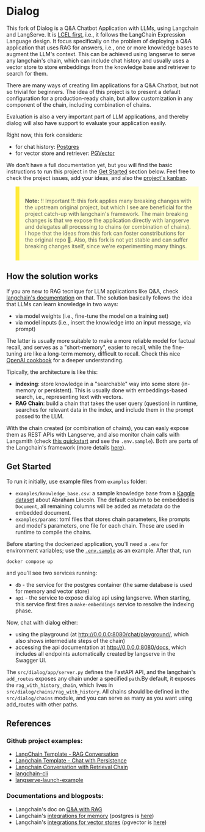 # Dialog

This fork of Dialog is a Q&amp;A Chatbot Application with LLMs, using Langchain and LangServe. It is [LCEL first](https://python.langchain.com/docs/expression_language/), i.e., it follows the LangChain Expression Language design. It focus specifically on the problem of deploying a Q&A application that uses RAG for answers, i.e., one or more knowledge bases to augment the LLM's context. This can be achieved using langserve to serve any langchain's chain, which can include chat history and usually uses a vector store to store embeddings from the knowledge base and retriever to search for them. 

There are many ways of creating llm applications for a Q&A Chatbot, but not so trivial for beginners. The idea of this project is to present a default configuration for a production-ready chain, but allow customization in any component of the chain, including combination of chains.

Evaluation is also a very important part of LLM applications, and thereby dialog will also have support to evaluate your application easily.

Right now, this fork considers:
- for chat history: [Postgres](https://python.langchain.com/docs/integrations/memory/postgres_chat_message_history/)
- for vector store and retriever: [PGVector](https://python.langchain.com/docs/integrations/vectorstores/pgvector/)

We don't have a full documentation yet, but you will find the basic instructions to run this project in the [Get Started](#get-started) section below. Feel free to check the project issues, add your ideas, and also the [project's kanban](https://github.com/users/lgabs/projects/2).

<blockquote style="background-color: #ffffcc; border-left: 10px solid #ffeb3b; padding: 15px;">
  <p><strong>Note:</strong> ‼️ Important ‼️: this fork applies many breaking changes with the upstream original project, but which I see are beneficial for the project catch-up with langchain's framework. The main breaking changes is that we expose the application directly with langserve and delegates all processing to chains (or combination of chains). I hope that the ideas from this fork can foster constributions for the original repo 🙏. Also, this fork is not yet stable and can suffer breaking changes itself, since we're experimenting many things. </p>
</blockquote>

## How the solution works

If you are new to RAG tecnique for LLM applications like Q&A, check [langchain's documentation](https://python.langchain.com/docs/use_cases/question_answering/) on that. The solution basically follows the idea that LLMs can learn knowledge in two ways: 
- via model weights (i.e., fine-tune the model on a training set)
- via model inputs (i.e., insert the knowledge into an input message, via prompt)

The latter is usually more suitable to make a more reliable model for factual recall, and serves as a "short-memory", easier to recall, while the fine-tuning are like a long-term memory, difficult to recall. Check this nice [OpenAI cookbook](https://github.com/openai/openai-cookbook/blob/main/examples/Question_answering_using_embeddings.ipynb) for a deeper understanding.

Tipically, the architecture is like this:
- **indexing**: store knowledge in a "searchable" way into some store (in-memory or persistent). This is usually done with embeddings-based search, i.e., representing text with vectors.
- **RAG Chain**: build a chain that takes the user query (question) in runtime, searches for relevant data in the index, and include them in the prompt passed to the LLM.

With the chain created (or combination of chains), you can easly expose them as REST APIs with Langserve, and also monitor chain calls with Langsmith (check [this quickstart](https://docs.smith.langchain.com/hub/quickstart) and see the `.env.sample`). Both are parts of the Langchain's framework (more details [here](https://python.langchain.com/docs/get_started/introduction/#get-started)).

## Get Started

To run it initially, use example files from `examples` folder: 
- `examples/knowledge_base.csv`: a sample knowledge base from a [Kaggle dataset](https://www.kaggle.com/datasets/rtatman/questionanswer-dataset?resource=download&select=S08_question_answer_pairs.txt) about Abraham Lincoln. The default column to be embedded is `Document`, all remaining columns will be added as metadata do the embedded document.
- `examples/params`: toml files that stores chain parameters, like prompts and model's parameters, one file for each chain. These are used in runtime to compile the chains.

Before starting the dockerized application, you'll need a `.env` for environment variables; use the [`.env.sample`](https://github.com/lgabs/dialog/blob/main/.env.sample) as an example. After that, run
```
docker compose up
```

and you'll see two services running:
- `db` - the service for the postgres container (the same database is used for memory and vector store)
- `api` - the service to expose dialog api using langserve. When starting, this service first fires a `make-embeddings` service to resolve the indexing phase.

Now, chat with dialog either:
- using the playground (at http://0.0.0.0:8080/chat/playground/, which also shows intermediate steps of the chain)
- accessing the api documentation at http://0.0.0.0:8080/docs, which includes all endpoints automatically created by langserve in the Swagger UI. 

The `src/dialog/app/server.py` defines the FastAPI API, and the langchain's `add_routes` exposes any chain under a specified `path`.By default, it exposes the `rag_with_history_chain`, which lives in `src/dialog/chains/rag_with_history`. All chains should be defined in the `src/dialog/chains` module, and you can serve as many as you want using add_routes with other paths.


## References
### Github project examples:
  - [LangChain Template - RAG Conversation](https://github.com/langchain-ai/langchain/tree/master/templates/rag-conversation)
  - [Langchain Template - Chat with Persistence](https://github.com/langchain-ai/langserve/blob/main/examples/chat_with_persistence/server.py)
  - [Langchain Conversation with Retrieval Chain](https://github.com/langchain-ai/langserve/blob/main/examples/conversational_retrieval_chain/server.py)
  - [langchain-cli](https://github.com/langchain-ai/langchain/blob/master/libs/cli/DOCS.md)
  - [langserve-launch-example](https://github.com/langchain-ai/langserve-launch-example)
### Documentations and blogposts:
  - Langchain's doc on [Q&A with RAG](https://python.langchain.com/docs/use_cases/question_answering/)
  - Langchain's [integrations for memory](https://python.langchain.com/docs/integrations/memory/) (postgres is [here](https://python.langchain.com/docs/integrations/memory/postgres_chat_message_history/))
  - Langchain's [integrations for vector stores](https://python.langchain.com/docs/integrations/vectorstores/) (pgvector is [here](https://python.langchain.com/docs/integrations/vectorstores/pgvector/))
